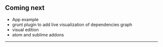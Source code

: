 Coming next
-------------
- App example
- grunt plugin to add live visualization of dependencies graph
- visual edition
- atom and sublime addons

----------------